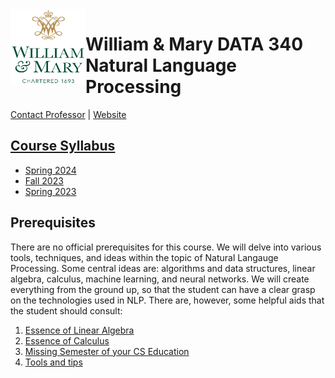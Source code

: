 <img align="left" width="120" height="120" src="./syllabus/imgs/wm_vertical_stacked_full_color.png" alt="wm_vertical_stacked_full_color">

# William & Mary DATA 340 Natural Language Processing

[Contact Professor](mailto:jmtucker02@wm.edu;james.tucker@lexicalintelligence.com) | [Website](https://jamesmtucker.com)

## [Course Syllabus](./syllabus/Syllabus.md)

* [Spring 2024](./Spring_2024/syllabus/syllabus.md)
* [Fall 2023](./syllabus/syllabus.md)
* [Spring 2023](./Spring_2023/syllabus/Syllabus.md)

## Prerequisites

There are no official prerequisites for this course. We will delve into various tools, techniques, and ideas within the topic of Natural Langauge Processing. Some central ideas are: algorithms and data structures, linear algebra, calculus, machine learning, and neural networks. We will create everything from the ground up, so that the student can have a clear grasp on the technologies used in NLP. There are, however, some helpful aids that the student should consult:

1. [Essence of Linear Algebra](https://www.youtube.com/playlist?list=PLZHQObOWTQDPD3MizzM2xVFitgF8hE_ab)
2. [Essence of Calculus](https://www.youtube.com/playlist?list=PL0-GT3co4r2wlh6UHTUeQsrf3mlS2lk6x)
3. [Missing Semester of your CS Education](https://missing.csail.mit.edu/)
4. [Tools and tips](./course_aids/README.md)